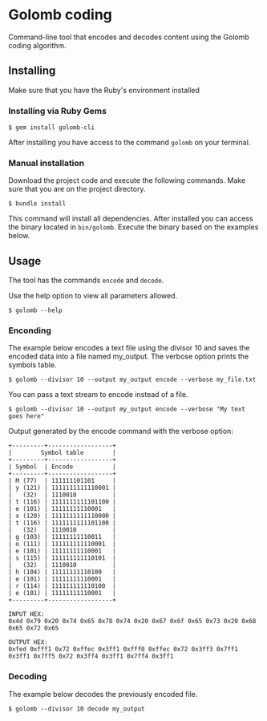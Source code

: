# Golomb coding

Command-line tool that encodes and decodes content using the Golomb coding algorithm.

## Installing

Make sure that you have the Ruby's environment installed

### Installing via Ruby Gems

    $ gem install golomb-cli

After installing you have access to the command `golomb` on your terminal.

### Manual installation

Download the project code and execute the following commands. Make sure that you are on the project directory.

    $ bundle install

This command will install all dependencies. After installed you can access the binary located in `bin/golomb`. Execute the binary based on the examples below.

## Usage

The tool has the commands `encode` and `decode`.

Use the help option to view all parameters allowed.

    $ golomb --help

### Enconding

The example below encodes a text file using the divisor 10 and saves the encoded data into a file named my_output. The verbose option prints the symbols table.

    $ golomb --divisor 10 --output my_output encode --verbose my_file.txt

You can pass a text stream to encode instead of a file.

    $ golomb --divisor 10 --output my_output encode --verbose "My text goes here"

Output generated by the encode command with the verbose option:

    +---------+------------------+
    |        Symbol table        |
    +---------+------------------+
    | Symbol  | Encode           |
    +---------+------------------+
    | M (77)  | 111111101101     |
    | y (121) | 1111111111110001 |
    |   (32)  | 1110010          |
    | t (116) | 1111111111101100 |
    | e (101) | 11111111110001   |
    | x (120) | 1111111111110000 |
    | t (116) | 1111111111101100 |
    |   (32)  | 1110010          |
    | g (103) | 11111111110011   |
    | o (111) | 111111111110001  |
    | e (101) | 11111111110001   |
    | s (115) | 111111111110101  |
    |   (32)  | 1110010          |
    | h (104) | 11111111110100   |
    | e (101) | 11111111110001   |
    | r (114) | 111111111110100  |
    | e (101) | 11111111110001   |
    +---------+------------------+

    INPUT HEX:
    0x4d 0x79 0x20 0x74 0x65 0x78 0x74 0x20 0x67 0x6f 0x65 0x73 0x20 0x68 0x65 0x72 0x65

    OUTPUT HEX:
    0xfed 0xfff1 0x72 0xffec 0x3ff1 0xfff0 0xffec 0x72 0x3ff3 0x7ff1 0x3ff1 0x7ff5 0x72 0x3ff4 0x3ff1 0x7ff4 0x3ff1

### Decoding

The example below decodes the previously encoded file.

    $ golomb --divisor 10 decode my_output


